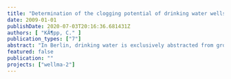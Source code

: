 ```yaml
---
title: "Determination of the clogging potential of drinking water wells in Berlin by an outlier analysis of well management data"
date: 2009-01-01
publishDate: 2020-07-03T20:16:36.681431Z
authors: [ "KÃ¶pp, C." ]
publication_types: ["7"]
abstract: "In Berlin, drinking water is exclusively abstracted from groundwater. For this reason, well monitoring is important to ensure a good water quality and a high well capacity. The project WellMa, which stands for well management, aims at the optimization of the operation and maintenance of drinking water abstraction wells. During the first work package of the preparatory project phase WellMa1, available data of 615 wells in Berlin were evaluated. Since ochre formations appear most frequently, the context between iron-related clogging and hydrochemistry, well construction and operation was examined. Based on the statistical analysis, TV camera inspections were identified to be the most reliable marker to indicate the iron-related clogging status of a well. The results were classified into four stages and set into relation to relevant chemical, operational and constructional parameters to determine trends and correlations. Outliers lie below or above the detected trends, as given by the generated boxplots. Seven parameters have to be taken into account: iron, manganese and nitrate-nitrogen concentrations, top of the first filter, distance to the next surface water, mean discharge rate and monthly operation hours. Wells, whose outlier parameter based on one of the following criteria, were excluded from further investigations: (i) clogging state 1, which should be lower according to the outlier parameter, at a high remaining specific capacity, (ii) nitrate-nitrogen values that should lead to higher clogging degrees lying slightly out of the range given by the boxplot, (iii) classification of the clogging degree shortly after construction, regeneration or H2O2 treatment and (iv) missing information about clogging state in the BWB well files and missing TV inspection videos to verify deviating values. The analysis demonstrates a complex interaction between the single parameters. High nutrient inflow because of river bank filtration, leakages of the casing, high discharge rates or unconfined conditions superimpose the distance to the surface of a deep screened well. Since the encrustations are mediated by bacteria, the composition and permeability of the biofilm varies depending on the engaged microorganism. Furthermore, the thickness and dimension are influenced by the available time for bacterial growth, the inflow velocity, number of switchings or position of the water levels."
featured: false
publication: ""
projects: ["wellma-2"]
---
```


